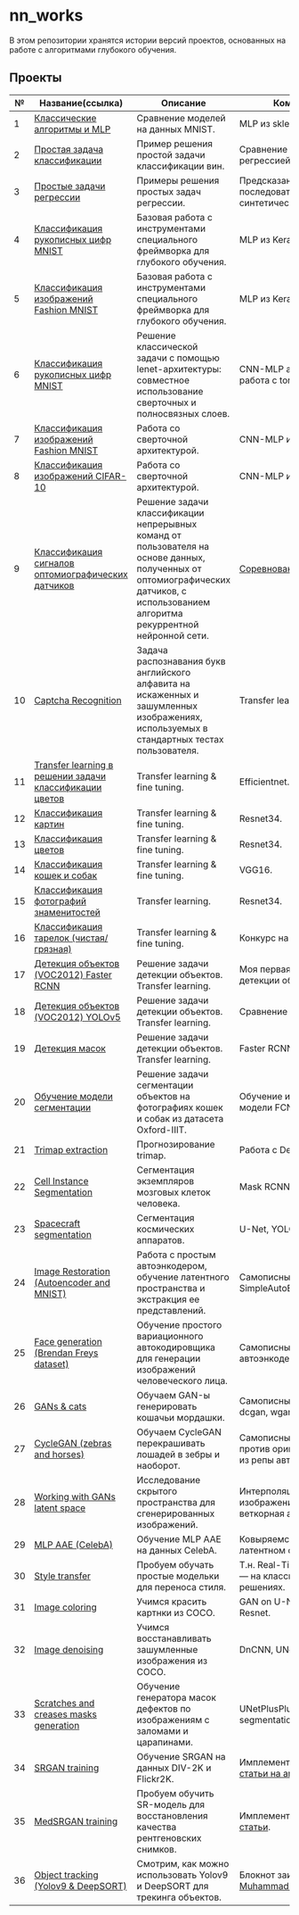# nn_works

В этом репозитории хранятся истории версий проектов, основанных на работе с алгоритмами глубокого обучения.

## Проекты

|№|Название(ссылка)|Описание|Комментарий|
|-|-|-|-|
|1|[Классические алгоритмы и MLP](https://github.com/khav-i/nn_works/blob/master/Classical%20algorithms%20vs%20MLP%20(on%20MNIST%20data)/README.md)|Сравнение моделей на данных MNIST.|MLP из sklearn.|
|2|[Простая задача классификации](https://github.com/khav-i/nn_works/blob/master/Wine%20classification/README.md)|Пример решения простой задачи классификации вин.|Сравнение с логистической регрессией.|
|3|[Простые задачи регрессии](https://github.com/khav-i/nn_works/blob/master/Regression%20task%20for%20nn/README.md)|Примеры решения простых задач регрессии.|Предсказание последовательностей синтетических данных.|
|4|[Классификация рукописных цифр MNIST](https://github.com/khav-i/nn_works/blob/master/Keras%20MLP%20(MNIST%20classification)/README.md)|Базовая работа с инструментами специального фреймворка для глубокого обучения.|MLP из Keras.|
|5|[Классификация изображений Fashion MNIST](https://github.com/khav-i/nn_works/blob/master/Keras%20MLP%20(Fashion%20MNIST%20classification)/README.md)|Базовая работа с инструментами специального фреймворка для глубокого обучения.|MLP из Keras.|
|6|[Классификация рукописных цифр MNIST](https://github.com/khav-i/nn_works/blob/master/Torch%20CNN%20(MNIST%20classification)/README.md)|Решение классической задачи с помощью lenet-архитектуры: совместное использование сверточных и полносвязных слоев.|CNN-MLP архитектура, работа с torch.|
|7|[Классификация изображений Fashion MNIST](https://github.com/khav-i/nn_works/blob/master/Keras%20CNN%20(Fashion%20MNIST%20classification)/README.md)|Работа со сверточной архитектурой.|CNN-MLP из Keras.|
|8|[Классификация изображений CIFAR-10](https://github.com/khav-i/nn_works/blob/master/Keras%20CNN%20(CIFAR-10)/README.md)|Работа со сверточной архитектурой.|CNN-MLP из Keras.|
|9|[Классификация сигналов оптомиографических датчиков](https://github.com/khav-i/nn_works/blob/master/Motorica%20SkillFactory%20internship%20test%20task%202023-12/README.md)|Решение задачи классификации непрерывных команд от пользователя на основе данных, полученных от оптомиографических датчиков, с использованием алгоритма рекуррентной нейронной сети.|[Соревнование Kaggle](https://www.kaggle.com/competitions/motorica-skillfactory-internship-test-task-2023-12).|
|10|[Captcha Recognition](https://github.com/khav-i/nn_works/blob/master/Captcha%20Recognition/README.md)|Задача распознавания букв английского алфавита на искаженных и зашумленных изображениях, используемых в стандартных тестах пользователя.|Transfer learning.|
|11|[Transfer learning в решении задачи классификации цветов](https://github.com/khav-i/nn_works/blob/master/Flowers%20classification/README.md)|Transfer learning & fine tuning.|Efficientnet.|
|12|[Классификация картин](https://github.com/khav-i/nn_works/blob/master/Paintings%20classification/README.md)|Transfer learning & fine tuning.|Resnet34.|
|13|[Классификация цветов](https://github.com/khav-i/nn_works/blob/master/Flowers%20classification%20(5%20classes)/README.md)|Transfer learning & fine tuning.|Resnet34.|
|14|[Классификация кошек и собак](https://github.com/khav-i/nn_works/blob/master/Cat%26Dog%20classification/README.md)|Transfer learning & fine tuning.|VGG16.|
|15|[Классификация фотографий знаменитостей](https://github.com/khav-i/nn_works/blob/master/Celebrity%20photos%20classification/README.md)|Transfer learning.|Resnet34.|
|16|[Классификация тарелок (чистая/грязная)](https://github.com/khav-i/nn_works/blob/master/Cleaned%20vs%20Dirty%20(Plate%20classification)/README.md)|Transfer learning & fine tuning.|Конкурс на Kaggle.|
|17|[Детекция объектов (VOC2012) Faster RCNN](https://github.com/khav-i/nn_works/blob/master/Object%20detection%20VOC2012%20(Faster%20RCNN)/README.md)|Решение задачи детекции объектов. Transfer learning.|Моя первая работа по детекции объектов!|
|18|[Детекция объектов (VOC2012) YOLOv5](https://github.com/khav-i/nn_works/blob/master/Object%20detection%20VOC2012%20(YOLOv5)/README.md)|Решение задачи детекции объектов. Transfer learning.|Сравнение с Faster RCNN.|
|19|[Детекция масок](https://github.com/khav-i/nn_works/blob/master/Face%20Mask%20Detection/README.md)|Решение задачи детекции объектов. Transfer learning.|Faster RCNN, YOLOv8.|
|20|[Обучение модели сегментации](https://github.com/khav-i/nn_works/blob/master/Cat%26Dog%20segmentation/README.md)|Решение задачи сегментации объектов на фотографиях кошек и собак из датасета Oxford-IIIT.|Обучение и валидация модели FCN Resnet50.|
|21|[Trimap extraction](https://github.com/khav-i/nn_works/blob/master/Trimap%20extraction/README.md)|Прогнозирование trimap.|Работа с DeepLabV3.|
|22|[Cell Instance Segmentation](https://github.com/khav-i/nn_works/blob/master/Cell%20Instance%20Segmentation/README.md)|Сегментация экземпляров мозговых клеток человека.|Mask RCNN.|
|23|[Spacecraft segmentation](https://github.com/khav-i/nn_works/blob/master/Spacecraft%20segmentation/README.md)|Сегментация космических аппаратов.|U-Net, YOLOv8.|
|24|[Image Restoration (Autoencoder and MNIST)](https://github.com/khav-i/nn_works/blob/master/Image%20Restoration%20(Autoencoder%20and%20MNIST)/README.md)|Работа с простым автоэнкодером, обучение латентного пространства и экстракция ее представлений.|Самописный SimpleAutoEncoder.|
|25|[Face generation (Brendan Freys dataset)](https://github.com/khav-i/nn_works/blob/master/Face%20generation%20(Brendan%20Freys%20dataset)/README.md)|Обучение простого вариационного автокодировщика для генерации изображений человеческого лица.|Самописный вариационный автоэнкодер.|
|26|[GANs & cats](https://github.com/khav-i/nn_works/tree/master/Cats%20generation)|Обучаем GAN-ы генерировать кошачьи мордашки.|Самописные GAN-ы: mlpgan, dcgan, wgan.|
|27|[CycleGAN (zebras and horses)](https://github.com/khav-i/nn_works/blob/master/CycleGAN%20(zebras%20and%20horses)/README.md)|Обучаем CycleGAN перекрашивать лошадей в зебры и наоборот.|Самописный CycleGAN против оригинальной модели из репы авторов.|
|28|[Working with GANs latent space](https://github.com/khav-i/nn_works/blob/master/Working%20with%20GANs%20latent%20space/README.md)|Исследование скрытого пространства для сгенерированных изображений.|Интерполяция между изображениями и простая веткорная арифметика.|
|29|[MLP AAE (CelebA)](https://github.com/khav-i/nn_works/blob/master/MLP%20AAE%20(CelebA)/README.md)|Обучение MLP AAE на данных CelebA.|Ковыряемся в полученном латентном слое.|
|30|[Style transfer](https://github.com/khav-i/nn_works/blob/master/Style%20transfer/README.md)|Пробуем обучать простые модельки для переноса стиля.|Т.н. Real-Time Style Transfer — на классических решениях.|
|31|[Image coloring](https://github.com/khav-i/nn_works/blob/master/Image%20coloring/README.md)|Учимся красить картнки из COCO.|GAN on U-Net with Gen from Resnet.|
|32|[Image denoising](https://github.com/khav-i/nn_works/blob/master/Image%20denoising/README.md)|Учимся восстанавливать зашумленные изображения из COCO.|DnCNN, UNet.|
|33|[Scratches and creases masks generation](https://github.com/khav-i/nn_works/blob/master/Scratches%20and%20creases%20masks%20generation/README.md)|Обучение генератора масок дефектов по изображениям с заломами и царапинами.|UNetPlusPlus from segmentation_models_pytorch.|
|34|[SRGAN training](https://github.com/khav-i/nn_works/blob/master/SRGAN%20training/README.md)|Обучение SRGAN на данных DIV-2K и Flickr2K.|Имплементация идеи из [статьи на arxiv](https://arxiv.org/abs/1609.04802).|
|35|[MedSRGAN training](https://github.com/khav-i/nn_works/blob/master/MedSRGAN%20training/README.md)|Пробуем обучить SR-модель для восстановления качества рентгеновских снимков.|Имплементация идеи из [статьи](https://www.researchgate.net/publication/341368145_MedSRGAN_medical_images_super-resolution_using_generative_adversarial_networks).|
|36|[Object tracking (Yolov9 & DeepSORT)](https://github.com/khav-i/nn_works/blob/master/Object%20tracking%20(Yolov9%20%26%20DeepSORT)/README.md)|Смотрим, как можно использовать Yolov9 и DeepSORT для трекинга объектов.|Блокнот заимствован у [MuhammadMoinFaisal](https://github.com/MuhammadMoinFaisal/YOLOv9-DeepSORT-Object-Tracking/blob/main/README.md).|
